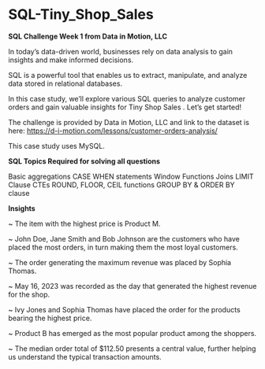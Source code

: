# SQL-Tiny_Shop_Sales

**SQL Challenge Week 1 from Data in Motion, LLC**

In today’s data-driven world, businesses rely on data analysis to gain insights and make informed decisions. 

SQL is a powerful tool that enables us to extract, manipulate, and analyze data stored in relational databases. 

In this case study, we’ll explore various SQL queries to analyze customer orders and gain valuable insights for Tiny Shop Sales . Let’s get started!

The challenge is provided by Data in Motion, LLC and link to the dataset is here:
https://d-i-motion.com/lessons/customer-orders-analysis/

This case study uses MySQL.

**SQL Topics Required for solving all questions**

 Basic aggregations
 CASE WHEN statements
 Window Functions
 Joins
 LIMIT Clause
 CTEs
 ROUND, FLOOR, CEIL functions
 GROUP BY & ORDER BY clause

**Insights**

~ The item with the highest price is Product M.

~ John Doe, Jane Smith and Bob Johnson are the customers who have placed the most orders, in turn making them the most loyal customers.

~ The order generating the maximum revenue was placed by Sophia Thomas.

~ May 16, 2023 was recorded as the day that generated the highest revenue for the shop.

~ Ivy Jones and Sophia Thomas have placed the order for the products bearing the highest price.

~ Product B has emerged as the most popular product among the shoppers.

~ The median order total of $112.50 presents a central value, further helping us understand the typical transaction amounts.



